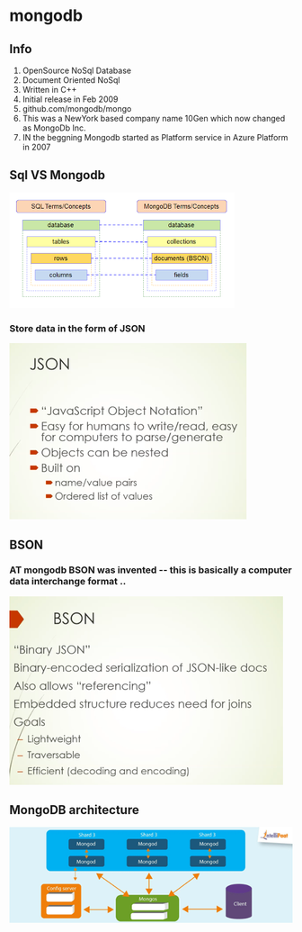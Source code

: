 # mongodb 
## Info 

<ol> 
  <li> OpenSource NoSql Database </li>
  <li> Document Oriented NoSql  </li>
  <li> Written in C++ </li>
  <li> Initial release in Feb 2009 </li>
  <li> github.com/mongodb/mongo </li>
  <li> This was a NewYork based company name 10Gen which now changed as MongoDb Inc. </li>
  <li> IN the beggning Mongodb started as Platform service in Azure Platform in 2007 </li>
</ol>

## Sql VS Mongodb 

<img src="cmp.png">

### Store data in the form of JSON 

<img src="json.png">

## BSON 

### AT mongodb BSON was invented -- this is basically a computer data interchange format ..

<img src="bson.png">

## MongoDB architecture 

<img src="mongoarch.png">




